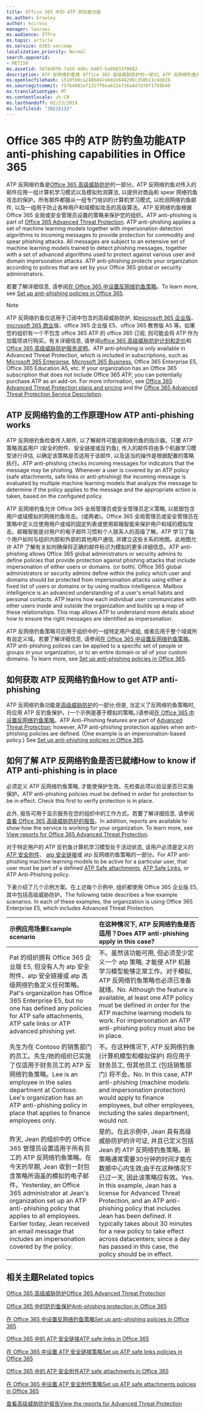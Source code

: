 ```yaml
---
title: Office 365 中的 ATP 防钓鱼功能
ms.author: krowley
author: kccross
manager: laurawi
ms.audience: ITPro
ms.topic: article
ms.service: O365-seccomp
localization_priority: Normal
search.appverid:
- MET150
ms.assetid: 5076d0f6-7a59-4d6c-bd07-ba95033f0682
description: ATP 反网络钓鱼是 Office 365 高级威胁防护的一部分。ATP 反网络钓鱼对传入的邮件应用一组计算机学习模式以及模拟检测算法, 以提供对商品和 spear 网络钓鱼攻击的保护。所有邮件都服从一组专门培训的计算机学习模式, 以检测网络钓鱼邮件, 以及一组用于防止各种用户和域模拟攻击的高级算法。
ms.openlocfilehash: 1510fb0ca248b847eb02e648295c350b11c4dd28
ms.sourcegitcommit: f57b4001ef1327f0ea622e716a4d7d78f1769b49
ms.translationtype: MT
ms.contentlocale: zh-CN
ms.lasthandoff: 02/23/2019
ms.locfileid: "30215132"
---
```

# <a name="atp-anti-phishing-capabilities-in-office-365"></a><span data-ttu-id="80dbd-105">Office 365 中的 ATP 防钓鱼功能</span><span class="sxs-lookup"><span data-stu-id="80dbd-105">ATP anti-phishing capabilities in Office 365</span></span>

<span data-ttu-id="80dbd-p102">ATP 反网络钓鱼是[Office 365 高级威胁防护](office-365-atp.md)的一部分。ATP 反网络钓鱼对传入的邮件应用一组计算机学习模式以及模拟检测算法, 以提供对商品和 spear 网络钓鱼攻击的保护。所有邮件都服从一组专门培训的计算机学习模式, 以检测网络钓鱼邮件, 以及一组用于防止各种用户和域模拟攻击的高级算法。ATP 反网络钓鱼根据 Office 365 全局或安全管理员设置的策略来保护您的组织。</span><span class="sxs-lookup"><span data-stu-id="80dbd-p102">ATP anti-phishing is part of [Office 365 Advanced Threat Protection](office-365-atp.md). ATP anti-phishing applies a set of machine learning models together with impersonation detection algorithms to incoming messages to provide protection for commodity and spear phishing attacks. All messages are subject to an extensive set of machine learning models trained to detect phishing messages, together with a set of advanced algorithms used to protect against various user and domain impersonation attacks. ATP anti-phishing protects your organization according to polices that are set by your Office 365 global or security administrators.</span></span>
  
<span data-ttu-id="80dbd-110">若要了解详细信息, 请参阅[在 Office 365 中设置反网络钓鱼策略](set-up-anti-phishing-policies.md)。</span><span class="sxs-lookup"><span data-stu-id="80dbd-110">To learn more, see [Set up anti-phishing policies in Office 365](set-up-anti-phishing-policies.md).</span></span>
  
> [!NOTE]
> <span data-ttu-id="80dbd-p103">ATP 反网络钓鱼仅适用于订阅中包含的高级威胁防护, 如[microsoft 365 企业版](https://www.microsoft.com/microsoft-365/enterprise/home)、 [microsoft 365 商业](https://www.microsoft.com/microsoft-365/business)版、office 365 企业版 E5、office 365 教育版 A5 等。如果您的组织有一个不包含 office 365 ATP 的 office 365 订阅, 则可能会将 ATP 作为加载项进行购买。有关详细信息, 请参阅[office 365 高级威胁防护计划和定价](https://products.office.com/exchange/advance-threat-protection)和[Office 365 高级威胁防护服务说明](https://docs.microsoft.com/office365/servicedescriptions/office-365-advanced-threat-protection-service-description)。</span><span class="sxs-lookup"><span data-stu-id="80dbd-p103">ATP anti-phishing is only available in Advanced Threat Protection, which is included in subscriptions, such as [Microsoft 365 Enterprise](https://www.microsoft.com/microsoft-365/enterprise/home), [Microsoft 365 Business](https://www.microsoft.com/microsoft-365/business), Office 365 Enterprise E5, Office 365 Education A5, etc. If your organization has an Office 365 subscription that does not include Office 365 ATP, you can potentially purchase ATP as an add-on. For more information, see [Office 365 Advanced Threat Protection plans and pricing](https://products.office.com/exchange/advance-threat-protection) and the [Office 365 Advanced Threat Protection Service Description](https://docs.microsoft.com/office365/servicedescriptions/office-365-advanced-threat-protection-service-description).</span></span>

## <a name="how-atp-anti-phishing-works"></a><span data-ttu-id="80dbd-113">ATP 反网络钓鱼的工作原理</span><span class="sxs-lookup"><span data-stu-id="80dbd-113">How ATP anti-phishing works</span></span>

<span data-ttu-id="80dbd-p104">ATP 反网络钓鱼检查传入邮件, 以了解邮件可能是网络钓鱼的指示器。只要 ATP 策略涵盖用户 (安全的附件、安全链接或反钓鱼), 传入的邮件将由多个机器学习模型进行评估, 以确定该策略是否适用于该邮件, 以及适当的操作是根据配置的策略执行。</span><span class="sxs-lookup"><span data-stu-id="80dbd-p104">ATP anti-phishing checks incoming messages for indicators that the message may be phishing. Whenever a user is covered by an ATP policy (safe attachments, safe links or anti-phishing) the incoming message is evaluated by multiple machine learning models that analyze the message to determine if the policy applies to the message and the appropriate action is taken, based on the configured policy.</span></span>
  
<span data-ttu-id="80dbd-p105">ATP 反网络钓鱼允许 Office 365 全局管理员或安全管理员定义策略, 以抵御包含用户或域模拟的网络钓鱼攻击。(或两者)。Office 365 全局管理员或安全管理员在策略中定义应使用用户或域的固定列表或使用邮箱智能来保护用户和域的模拟攻击。邮箱智能是对用户的电子邮件习惯和个人联系人的高级了解。ATP 学习了每个用户如何与组织内部和外部的其他用户通信, 并建立这些关系的地图。此地图允许 ATP 了解有关如何确保将正确的邮件标识为模拟的更多详细信息。</span><span class="sxs-lookup"><span data-stu-id="80dbd-p105">ATP anti-phishing allows Office 365 global administrators or security admins to define policies that provide protection against phishing attacks that include impersonation of either users or domains. (or both). Office 365 global administrators or security admins define within the policy which user and domains should be protected from impersonation attacks using either a fixed list of users or domains or by using mailbox intelligence. Mailbox intelligence is an advanced understanding of a user's email habits and personal contacts. ATP learns how each individual user communicates with other users inside and outside the organization and builds up a map of these relationships. This map allows ATP to understand more details about how to ensure the right messages are identified as impersonation.</span></span>
  
<span data-ttu-id="80dbd-p106">ATP 反网络钓鱼策略可应用于组织中的一组特定用户或组, 或者应用于整个域或所有自定义域。若要了解详细信息, 请参阅[在 Office 365 中设置反网络钓鱼策略](set-up-anti-phishing-policies.md)。</span><span class="sxs-lookup"><span data-stu-id="80dbd-p106">ATP anti-phishing polices can be applied to a specific set of people or groups in your organization, or to an entire domain or all of your custom domains. To learn more, see [Set up anti-phishing policies in Office 365](set-up-anti-phishing-policies.md).</span></span>
  
## <a name="how-to-get-atp-anti-phishing"></a><span data-ttu-id="80dbd-124">如何获取 ATP 反网络钓鱼</span><span class="sxs-lookup"><span data-stu-id="80dbd-124">How to get ATP anti-phishing</span></span>

<span data-ttu-id="80dbd-p107">ATP 反网络钓鱼功能是[高级威胁防护](office-365-atp.md)的一部分;但是, 当定义了反网络钓鱼策略时, 将应用 ATP 反钓鱼保护。(一个示例是基于模拟的策略。)请参阅[在 Office 365 中设置反网络钓鱼策略](set-up-anti-phishing-policies.md)。</span><span class="sxs-lookup"><span data-stu-id="80dbd-p107">ATP Anti-Phishing features are part of [Advanced Threat Protection](office-365-atp.md); however, ATP anti-phishing protection applies when anti-phishing policies are defined. (One example is an impersonation-based policy.) See [Set up anti-phishing policies in Office 365](set-up-anti-phishing-policies.md).</span></span>
  
## <a name="how-to-know-if-atp-anti-phishing-is-in-place"></a><span data-ttu-id="80dbd-127">如何了解 ATP 反网络钓鱼是否已就绪</span><span class="sxs-lookup"><span data-stu-id="80dbd-127">How to know if ATP anti-phishing is in place</span></span>

<span data-ttu-id="80dbd-p108">必须定义 ATP 反网络钓鱼策略, 才能使保护生效。先检查此项以验证是否已实施保护。</span><span class="sxs-lookup"><span data-stu-id="80dbd-p108">ATP anti-phishing policies must be defined in order for protection to be in effect. Check this first to verify protection is in place.</span></span>

<span data-ttu-id="80dbd-p109">此外, 报告可用于显示服务在您的组织中的工作方式。若要了解详细信息, 请参阅[查看 Office 365 高级威胁防护的报告](view-reports-for-atp.md)。</span><span class="sxs-lookup"><span data-stu-id="80dbd-p109">In addition, reports are available to show how the service is working for your organization. To learn more, see [View reports for Office 365 Advanced Threat Protection](view-reports-for-atp.md).</span></span>

<span data-ttu-id="80dbd-132">对于特定用户的 ATP 反钓鱼计算机学习模型处于活动状态, 该用户必须是定义的[ATP 安全附件](atp-safe-attachments.md)、 [atp 安全链接](atp-safe-links.md)或 atp 反网络钓鱼策略的一部分。</span><span class="sxs-lookup"><span data-stu-id="80dbd-132">For ATP anti-phishing machine learning models to be active for a particular user, that user must be part of a defined [ATP Safe attachments](atp-safe-attachments.md), [ATP Safe Links](atp-safe-links.md), or ATP Anti-Phishing policy.</span></span> 

<span data-ttu-id="80dbd-p110">下表介绍了几个示例方案。在上述每个示例中, 组织都使用 Office 365 企业版 E5, 其中包括高级威胁防护。</span><span class="sxs-lookup"><span data-stu-id="80dbd-p110">The following table describes a few example scenarios. In each of these examples, the organization is using Office 365 Enterprise E5, which includes Advanced Threat Protection.</span></span>
  
|<span data-ttu-id="80dbd-135">**示例应用场景**</span><span class="sxs-lookup"><span data-stu-id="80dbd-135">**Example scenario**</span></span>|<span data-ttu-id="80dbd-136">**在这种情况下, ATP 反网络钓鱼是否适用？**</span><span class="sxs-lookup"><span data-stu-id="80dbd-136">**Does ATP anti-phishing apply in this case?**</span></span>|
|:-----|:-----|
|<span data-ttu-id="80dbd-137">Pat 的组织拥有 Office 365 企业版 E5, 但没有人为 atp 安全附件、atp 安全链接或 atp 高级网络钓鱼定义任何策略。</span><span class="sxs-lookup"><span data-stu-id="80dbd-137">Pat's organization has Office 365 Enterprise E5, but no one has defined any policies for ATP safe attachments, ATP safe links or ATP advanced phishing yet.</span></span>|<span data-ttu-id="80dbd-p111">不。虽然该功能可用, 但必须至少定义一个 atp 策略, 才能使 ATP 机器学习模型能够正常工作。对于模拟, ATP 反网络钓鱼策略也必须已准备就绪。</span><span class="sxs-lookup"><span data-stu-id="80dbd-p111">No. Although the feature is available, at least one ATP policy must be defined in order for the ATP machine learning models to work. For impersonation an ATP anti-phishing policy must also be in place.</span></span>|
|<span data-ttu-id="80dbd-p112">先生为在 Contoso 的销售部门的员工。先生/她的组织已实施了仅适用于财务员工的 ATP 反网络钓鱼策略。</span><span class="sxs-lookup"><span data-stu-id="80dbd-p112">Lee is an employee in the sales department at Contoso. Lee's organization has an ATP anti-phishing policy in place that applies to finance employees only.</span></span>|<span data-ttu-id="80dbd-p113">不。在这种情况下, ATP 反网络钓鱼 (计算机模型和模拟保护) 将应用于财务员工, 但其他员工 (包括销售部门) 将不会。</span><span class="sxs-lookup"><span data-stu-id="80dbd-p113">No. In this case, ATP anti-phishing (machine models and impersonation protection) would apply to finance employees, but other employees, including the sales department, would not.</span></span>|
|<span data-ttu-id="80dbd-p114">昨天, Jean 的组织中的 Office 365 管理员设置适用于所有员工的 ATP 反网络钓鱼策略。在今天的早期, Jean 收到一封包含策略所涵盖的模拟的电子邮件。</span><span class="sxs-lookup"><span data-stu-id="80dbd-p114">Yesterday, an Office 365 administrator at Jean's organization set up an ATP anti-phishing policy that applies to all employees. Earlier today, Jean received an email message that includes an impersonation covered by the policy.</span></span>|<span data-ttu-id="80dbd-p115">是的。在此示例中, Jean 具有高级威胁防护的许可证, 并且已定义包括 Jean 的 ATP 反网络钓鱼策略。新策略通常需要30分钟的时间才能在数据中心内生效;由于在这种情况下已过一天, 因此该策略应有效。</span><span class="sxs-lookup"><span data-stu-id="80dbd-p115">Yes. In this example, Jean has a license for Advanced Threat Protection, and an ATP anti-phishing policy that includes Jean has been defined. It typically takes about 30 minutes for a new policy to take effect across datacenters; since a day has passed in this case, the policy should be in effect.</span></span>|

## <a name="related-topics"></a><span data-ttu-id="80dbd-150">相关主题</span><span class="sxs-lookup"><span data-stu-id="80dbd-150">Related topics</span></span>

[<span data-ttu-id="80dbd-151">Office 365 高级威胁防护</span><span class="sxs-lookup"><span data-stu-id="80dbd-151">Office 365 Advanced Threat Protection</span></span>](office-365-atp.md)
  
[<span data-ttu-id="80dbd-152">Office 365 中的防钓鱼保护</span><span class="sxs-lookup"><span data-stu-id="80dbd-152">Anti-phishing protection in Office 365</span></span>](anti-phishing-protection.md)
  
[<span data-ttu-id="80dbd-153">在 Office 365 中设置反网络钓鱼策略</span><span class="sxs-lookup"><span data-stu-id="80dbd-153">Set up anti-phishing policies in Office 365</span></span>](set-up-anti-phishing-policies.md)
  
[<span data-ttu-id="80dbd-154">Office 365 中的 ATP 安全链接</span><span class="sxs-lookup"><span data-stu-id="80dbd-154">ATP safe links in Office 365</span></span>](atp-safe-links.md)
  
[<span data-ttu-id="80dbd-155">在 Office 365 中设置 ATP 安全链接策略</span><span class="sxs-lookup"><span data-stu-id="80dbd-155">Set up ATP safe links policies in Office 365</span></span>](set-up-atp-safe-links-policies.md)
  
[<span data-ttu-id="80dbd-156">Office 365 中的 ATP 安全附件</span><span class="sxs-lookup"><span data-stu-id="80dbd-156">ATP safe attachments in Office 365</span></span>](atp-safe-attachments.md)
  
[<span data-ttu-id="80dbd-157">在 Office 365 中设置 ATP 安全附件策略</span><span class="sxs-lookup"><span data-stu-id="80dbd-157">Set up ATP safe attachments policies in Office 365</span></span>](set-up-atp-safe-attachments-policies.md)
  
[<span data-ttu-id="80dbd-158">查看高级威胁防护报告</span><span class="sxs-lookup"><span data-stu-id="80dbd-158">View the reports for Advanced Threat Protection</span></span>](view-reports-for-atp.md)
